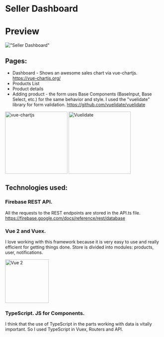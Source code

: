 # Seller Dashboard

# Preview
!["Seller Dashboard"](http://web-esse.ru/wp-includes/assets/seller_dashboard.png "Seller Dashboard")

## Pages:
- Dashboard - Shows an awesome sales chart via vue-chartjs. https://vue-chartjs.org/
- Products List
- Product details
- Adding product - the form uses Base Components (BaseInput, Base Select, etc.) for the same behavior and style. I used the "vuelidate" library for form validation.
https://github.com/vuelidate/vuelidate
<p>
<img src="https://vuelidate-next.netlify.app/logotype.png" alt="vue-chartjs" width="200px">
<img src="https://vue-chartjs.org/vue-chartjs.png" alt="Vuelidate" width="200px">
</p>

## Technologies used: 

### Firebase REST API.
All the requests to the REST endpoints are stored in the API.ts file.
https://firebase.google.com/docs/reference/rest/database

### Vue 2 and Vuex.
I love working with this framework because it is very easy to use and really efficient for getting things done.
Store is divided into modules: products, user, notifications.
<p>
<img src="https://vuejs.org/images/logo.svg" alt="Vue 2" width="140px">
</p>

### TypeScript. JS for Components.
I think that the use of TypeScript in the parts working with data is vitally important. 
So I used TypeScript in Vuex, Routers and API.
